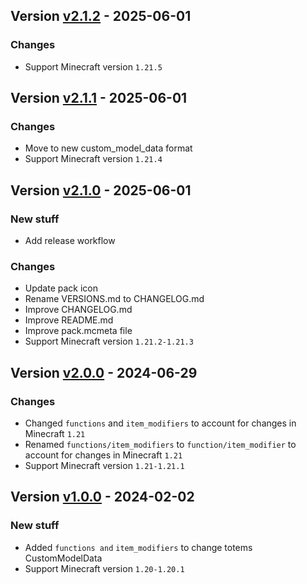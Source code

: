 ## Version [v2.1.2](https://github.com/RealMuffinTime/muffintime-data-pack/releases/tag/v2.1.2) - 2025-06-01
### Changes
- Support Minecraft version `1.21.5`

## Version [v2.1.1](https://github.com/RealMuffinTime/muffintime-data-pack/releases/tag/v2.1.1) - 2025-06-01
### Changes
- Move to new custom_model_data format
- Support Minecraft version `1.21.4`

## Version [v2.1.0](https://github.com/RealMuffinTime/muffintime-data-pack/releases/tag/v2.1.0) - 2025-06-01
### New stuff
- Add release workflow
### Changes
- Update pack icon
- Rename VERSIONS.md to CHANGELOG.md
- Improve CHANGELOG.md
- Improve README.md 
- Improve pack.mcmeta file
- Support Minecraft version `1.21.2-1.21.3`

## Version [v2.0.0](https://github.com/RealMuffinTime/muffintime-data-pack/releases/tag/v2.0.0) - 2024-06-29
### Changes
- Changed `functions` and `item_modifiers` to account for changes in Minecraft `1.21`
- Renamed `functions/item_modifiers` to `function/item_modifier` to account for changes in Minecraft `1.21`
- Support Minecraft version `1.21-1.21.1`

## Version [v1.0.0](https://github.com/RealMuffinTime/muffintime-data-pack/releases/tag/v1.0.0) - 2024-02-02
### New stuff
- Added `functions and` `item_modifiers` to change totems CustomModelData
- Support Minecraft version `1.20-1.20.1`
